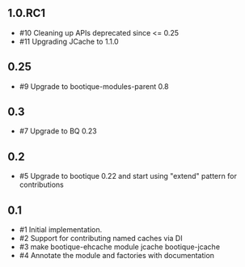 ## 1.0.RC1

* #10 Cleaning up APIs deprecated since <= 0.25
* #11 Upgrading JCache to 1.1.0

## 0.25

* #9 Upgrade to bootique-modules-parent 0.8

## 0.3

* #7 Upgrade to BQ 0.23

## 0.2

* #5 Upgrade to bootique 0.22 and start using "extend" pattern for contributions

## 0.1

* #1 Initial implementation.
* #2 Support for contributing named caches via DI
* #3 make bootique-ehcache module jcache bootique-jcache
* #4 Annotate the module and factories with documentation
